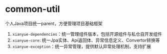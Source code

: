 # common-util
个人Java项目统一parent，方便管理项目基础框架

1. `xianyue-dependencies`：统一管理组件版本，包括开源组件与私仓自开发组件
2. `xianyue-core`: 统一Jpa实体、Api返回体、异常信息定义、Convertor转换等
3. `xianyue-exception`：统一异常管理，提供默认异常处理机制，支持扩展

